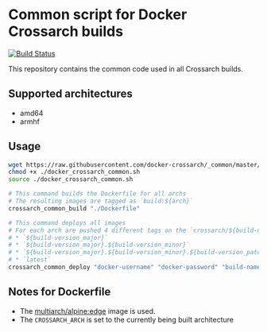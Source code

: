 # Common script for Docker Crossarch builds

[![Build Status](https://travis-ci.org/docker-crossarch/repos.svg?branch=master)](https://travis-ci.org/docker-crossarch/repos)

This repository contains the common code used in all Crossarch builds.

## Supported architectures

* amd64
* armhf

## Usage

```bash
wget https://raw.githubusercontent.com/docker-crossarch/_common/master/docker_crossarch_common.sh
chmod +x ./docker_crossarch_common.sh
source ./docker_crossarch_common.sh

# This command builds the Dockerfile for all archs
# The resulting images are tagged as `build:${arch}`
crossarch_common_build "./Dockerfile"

# This command deploys all images
# For each arch are pushed 4 different tags on the `crossarch/${build-name}` repo, prefixed with `${arch}-`:
# * `${build-version_major}`
# * `${build-version_major}.${build-version_minor}`
# * `${build-version_major}.${build-version_minor}.${build-version_patch}`
# * `latest`
crossarch_common_deploy "docker-username" "docker-password" "build-name" "build-version"
```

## Notes for Dockerfile

* The [multiarch/alpine:edge](https://hub.docker.com/r/multiarch/alpine/) image is used.
* The `CROSSARCH_ARCH` is set to the currently being built architecture